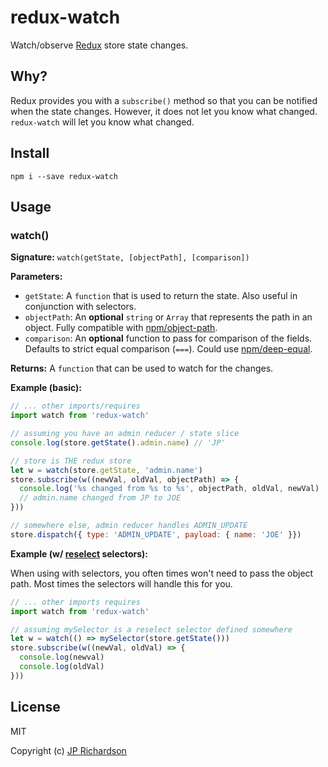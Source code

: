 redux-watch
===========

Watch/observe [Redux](http://redux.js.org/) store state changes.


Why?
----

Redux provides you with a `subscribe()` method so that you can be notified when
the state changes. However, it does not let you know what changed. `redux-watch`
will let you know what changed.


Install
-------

    npm i --save redux-watch



Usage
-----

### watch()

**Signature:**  `watch(getState, [objectPath], [comparison])`

**Parameters:**

- `getState`: A `function` that is used to return the state. Also useful in conjunction
with selectors.
- `objectPath`: An **optional** `string` or `Array` that represents the path in an object. Fully compatible with
[npm/object-path](https://www.npmjs.com/package/object-path).
- `comparison`: An **optional** function to pass for comparison of the fields. Defaults to strict
equal comparison (`===`). Could use [npm/deep-equal](https://www.npmjs.com/package/deep-equal).

**Returns:** A `function` that can be used to watch for the changes.

**Example (basic):**

```js
// ... other imports/requires
import watch from 'redux-watch'

// assuming you have an admin reducer / state slice
console.log(store.getState().admin.name) // 'JP'

// store is THE redux store
let w = watch(store.getState, 'admin.name')
store.subscribe(w((newVal, oldVal, objectPath) => {
  console.log('%s changed from %s to %s', objectPath, oldVal, newVal)
  // admin.name changed from JP to JOE
}))

// somewhere else, admin reducer handles ADMIN_UPDATE
store.dispatch({ type: 'ADMIN_UPDATE', payload: { name: 'JOE' }})
```

**Example (w/ [reselect](https://github.com/rackt/reselect) selectors):**

When using with selectors, you often times won't need to pass the object path.
Most times the selectors will handle this for you.

```js
// ... other imports requires
import watch from 'redux-watch'

// assuming mySelector is a reselect selector defined somewhere
let w = watch(() => mySelector(store.getState()))
store.subscribe(w((newVal, oldVal) => {
  console.log(newval)
  console.log(oldVal)
}))
```


License
-------

MIT

Copyright (c) [JP Richardson](https://github.com/jprichardson)

